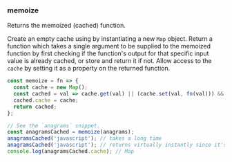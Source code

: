 ### memoize

Returns the memoized (cached) function.

Create an empty cache using by instantiating a new `Map` object.
Return a function which takes a single argument to be supplied to the memoized function by first checking if the function's output for that specific input value is already cached, or store and return it if not.
Allow access to the `cache` by setting it as a property on the returned function.

```js
const memoize = fn => {
  const cache = new Map();
  const cached = val => cache.get(val) || (cache.set(val, fn(val))) && cache.get(val);
  cached.cache = cache;
  return cached;
};
```

```js
// See the `anagrams` snippet.
const anagramsCached = memoize(anagrams);
anagramsCached('javascript'); // takes a long time
anagramsCached('javascript'); // returns virtually instantly since it's now cached
console.log(anagramsCached.cache); // Map
```
